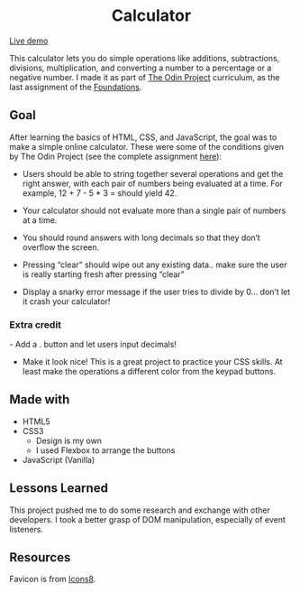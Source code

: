 <h1 align="center">Calculator</h1>
 
 [Live demo](https://afkus3r.github.io/odin-calculator/)

This calculator lets you do simple operations like additions, subtractions, divisions, multiplication, and converting a number to a percentage or a negative number. I made it as part of [The Odin Project](https://www.theodinproject.com/) curriculum, as the last assignment of the [Foundations](https://www.theodinproject.com/paths/foundations/courses/foundations).

## Goal
After learning the basics of HTML, CSS, and JavaScript, the goal was to make a simple online calculator. These were some of the conditions given by The Odin Project (see the complete assignment [here](https://www.theodinproject.com/lessons/foundations-calculator)):
- Users should be able to string together several operations and get the right answer, with each pair of numbers being evaluated at a time. For example, 12 + 7 - 5 * 3 = should yield 42.

- Your calculator should not evaluate more than a single pair of numbers at a time.
- You should round answers with long decimals so that they don’t overflow the screen.
- Pressing “clear” should wipe out any existing data.. make sure the user is really starting fresh after pressing “clear”
- Display a snarky error message if the user tries to divide by 0… don’t let it crash your calculator!

### Extra credit

- Add a . button and let users input decimals!
- Make it look nice! This is a great project to practice your CSS skills. At least make the operations a different color from the keypad buttons.

## Made with

- HTML5
- CSS3
    - Design is my own
    - I used Flexbox to arrange the buttons
- JavaScript (Vanilla)

## Lessons Learned

This project pushed me to do some research and exchange with other developers. I took a better grasp of DOM manipulation, especially of event listeners.

## Resources

Favicon is from [Icons8](https://icones8.fr/).